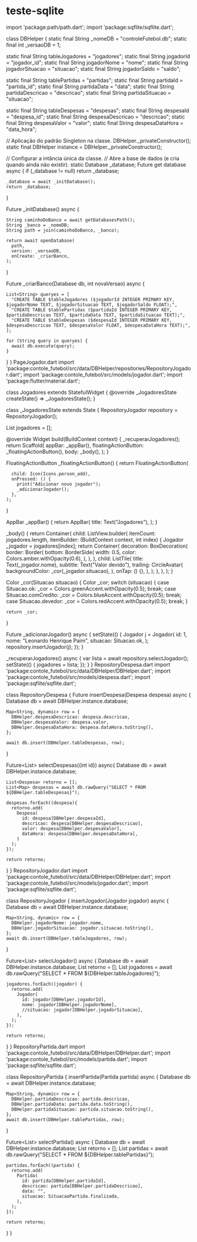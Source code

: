 # teste-sqlite

import 'package:path/path.dart';
import 'package:sqflite/sqflite.dart';

class DBHelper {
  static final String _nomeDB = "controleFutebol.db";
  static final int _versaoDB = 1;

  static final String tableJogadores = "jogadores";
  static final String jogadorId = "jogador_id";
  static final String jogadorNome = "nome";
  static final String jogadorSituacao = "situacao";
  static final String jogadorSaldo = "saldo";

  static final String tablePartidas = "partidas";
  static final String partidaId = "partida_id";
  static final String partidaData = "data";
  static final String partidaDescricao = "descricao";
  static final String partidaSituacao = "situacao";

  static final String tableDespesas = "despesas";
  static final String despesaId = "despesa_id";
  static final String despesaDescricao = "descricao";
  static final String despesaValor = "valor";
  static final String despesaDataHora = "data_hora";

  // Aplicação do padrão Singleton na classe.
  DBHelper._privateConstructor();
  static final DBHelper instance = DBHelper._privateConstructor();

  // Configurar a intância única da classe. 
  // Abre a base de dados (e cria quando ainda não existir).
  static Database _database;
  Future<Database> get database async {
    if (_database != null) return _database;

    _database = await _initDatabase();
    return _database;
  }

  Future<Database> _initDatabase() async {
    
    String caminhoDoBanco = await getDatabasesPath();
    String _banco = _nomeDB;
    String path = join(caminhoDoBanco, _banco);

    return await openDatabase(
      path,
      version: _versaoDB,
      onCreate: _criarBanco,
    );
  }

  Future<void> _criarBanco(Database db, int novaVersao) async {

    List<String> queryes = [
      "CREATE TABLE $tableJogadores ($jogadorId INTEGER PRIMARY KEY, $jogadorNome TEXT, $jogadorSituacao TEXT, $jogadorSaldo FLOAT);",
      "CREATE TABLE $tablePartidas ($partidaId INTEGER PRIMARY KEY, $partidaDescricao TEXT, $partidaData TEXT, $partidaSituacao TEXT);",
      "CREATE TABLE $tableDespesas ($despesaId INTEGER PRIMARY KEY, $despesaDescricao TEXT, $despesaValor FLOAT, $despesaDataHora TEXT);",
    ];

    for (String query in queryes) {
      await db.execute(query);
    }
  }
}
PageJogador.dart
import 'package:contole_futebol/src/data/DBHelper/repositories/RepositoryJogador.dart';
import 'package:contole_futebol/src/models/jogador.dart';
import 'package:flutter/material.dart';

class Jogadores extends StatefulWidget {
  @override
  _JogadoresState createState() => _JogadoresState();
}

class _JogadoresState extends State<Jogadores> {
  RepositoryJogador repository = RepositoryJogador();

  List<Jogador> jogadores = [];

  @override
  Widget build(BuildContext context) {
    _recuperarJogadores();
    return Scaffold(
      appBar: _appBar(),
      floatingActionButton: _floatingActionButton(),
      body: _body(),
    );
  }

  FloatingActionButton _floatingActionButton() {
    return FloatingActionButton(

      child: Icon(Icons.person_add),
      onPressed: () {
        print("Adicionar novo jogador");
        _adicionarJogador();
      },
    );
  }

  AppBar _appBar() {
    return AppBar(
      title: Text("Jogadores"),
    );
  }

  _body() {
    return Container(
      child: ListView.builder(
        itemCount: jogadores.length,
        itemBuilder: (BuildContext context, int index) {
          Jogador _jogador = jogadores[index];
          return Container(
            decoration: BoxDecoration(
              border: Border(
                bottom: BorderSide(
                  width: 0.5,
                  color: Colors.amber.withOpacity(0.6),
                ),
              ),
            ),
            child: ListTile(
              title: Text(_jogador.nome),
              subtitle: Text("Valor devido"),
              trailing: CircleAvatar(
                backgroundColor: _cor(_jogador.situacao),
              ),
              onTap: () {},
            ),
          );
        },
      ),
    );
  }

  Color _cor(Situacao situacao) {
    Color _cor;
    switch (situacao) {
      case Situacao.ok:
        _cor = Colors.greenAccent.withOpacity(0.5);
        break;
      case Situacao.comCredito:
        _cor = Colors.blueAccent.withOpacity(0.5);
        break;
      case Situacao.devedor:
        _cor = Colors.redAccent.withOpacity(0.5);
        break;
    }

    return _cor;
  }

  Future _adicionarJogador() async {
    setState(() {
      Jogador j = Jogador(
        id: 1,
        nome: "Leonardo Henrique Paim",
        situacao: Situacao.ok,
      );
      repository.insertJogador(j);
    });
  }

  _recuperarJogadores() async {
    var lista = await repository.selectJogador();
    setState(() {
      jogadores = lista;
    });
  }
}
RepositoryDespesa.dart
import 'package:contole_futebol/src/data/DBHelper/DBHelper.dart';
import 'package:contole_futebol/src/models/despesa.dart';
import 'package:sqflite/sqflite.dart';

class RepositoryDespesa {
  Future<void> insertDespesa(Despesa despesa) async {
    Database db = await DBHelper.instance.database;

    Map<String, dynamic> row = {
      DBHelper.despesaDescricao: despesa.descricao,
      DBHelper.despesaValor: despesa.valor,
      DBHelper.despesaDataHora: despesa.dataHora.toString(),
    };

    await db.insert(DBHelper.tableDespesas, row);
  }

  Future<List<Despesa>> selectDespesas({int id}) async{
    Database db = await DBHelper.instance.database;

    List<Despesa> retorno = [];
    List<Map> despesas = await db.rawQuery("SELECT * FROM ${DBHelper.tableDespesas}");

    despesas.forEach((despesa){
      retorno.add(
        Despesa(
          id: despesa[DBHelper.despesaId],
          descricao: despesa[DBHelper.despesaDescricao],
          valor: despesa[DBHelper.despesaValor],
          dataHora: despesa[DBHelper.despesaDataHora],
        )
      );
    });

    return retorno;
  }
}
RepositoryJogador.dart
import 'package:contole_futebol/src/data/DBHelper/DBHelper.dart';
import 'package:contole_futebol/src/models/jogador.dart';
import 'package:sqflite/sqflite.dart';

class RepositoryJogador {
  insertJogador(Jogador jogador) async {
    Database db = await DBHelper.instance.database;

    Map<String, dynamic> row = {
      DBHelper.jogadorNome: jogador.nome,
      DBHelper.jogadorSituacao: jogador.situacao.toString(),
    };
    await db.insert(DBHelper.tableJogadores, row);
  }

  Future<List<Jogador>> selectJogador() async {
    Database db = await DBHelper.instance.database;
    List<Jogador> retorno = [];
    List<Map> jogadores =
        await db.rawQuery("SELECT * FROM ${DBHelper.tableJogadores}");

    jogadores.forEach((jogador) {
      retorno.add(
        Jogador(
          id: jogador[DBHelper.jogadorId],
          nome: jogador[DBHelper.jogadorNome],
          //situacao: jogador[DBHelper.jogadorSituacao],
        ),
      );
    });

    return retorno;
  }
}
RepositoryPartida.dart
import 'package:contole_futebol/src/data/DBHelper/DBHelper.dart';
import 'package:contole_futebol/src/models/partida.dart';
import 'package:sqflite/sqflite.dart';

class RepositoryPartida {
  insertPartida(Partida partida) async {
    Database db = await DBHelper.instance.database;

    Map<String, dynamic> row = {
      DBHelper.partidaDescricao: partida.descricao,
      DBHelper.partidaData: partida.data.toString(),      
      DBHelper.partidaSituacao: partida.situacao.toString(),
    };
    await db.insert(DBHelper.tablePartidas, row);
  }  

  Future<List<Partida>> selectPartida() async {
    Database db = await DBHelper.instance.database;
    List<Partida> retorno = [];
    List<Map> partidas =
        await db.rawQuery("SELECT * FROM ${DBHelper.tablePartidas}");

    partidas.forEach((partida) {
      retorno.add(
        Partida(
          id: partida[DBHelper.partidaId],
          descricao: partida[DBHelper.partidaDescricao], 
          data: "",
          situacao: SituacaoPartida.finalizada,
        ),
      );
    });

    return retorno;
  }
}
